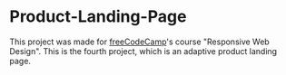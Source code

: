 # Product-Landing-Page

This project was made for [freeCodeCamp](https://www.freecodecamp.org/)'s course "Responsive Web Design". This is the fourth project, which is an adaptive product landing page.
